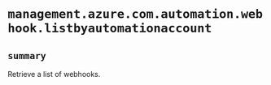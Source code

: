 # `management.azure.com.automation.webhook.listbyautomationaccount`

## `summary`
Retrieve a list of webhooks.


